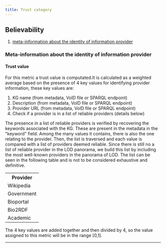 ```yaml
---
title: Trust category
---
```


## Believability

1. [meta-information about the identity of information provider](#meta-information-about-the-identity-of-information-provider)

### Meta-information about the identity of information provider

#### Trust value
For this metric a trust value is computated.It is calculated as a weighted average based on the presence of 4 key values for identifying provider information, these key values are:

1. KG name (from metadata, VoID file or SPARQL endpoint)
2. Description (from metadata, VoID file or SPARQL endpoint)
3. Provider URL (from metadata, VoID file or SPARQL endpoint)
4. Check if a provider is in a list of reliable providers (details below)

The presence in a list of reliable providers is verified by recovering the keywords associated with the KG. These are present in the metadata in the "keyword" field. Among the many values it contains,
there is also the one relating to the provider. Then, the list is traversed and each value is compared with a list of providers deemed reliable. Since there is still no a list of reliable provider in the LOD panorama, we build this list by including the most well-known providers in the panorama of LOD. The list can be seen in the following table and is not to be considered exhaustive and definitive.
<table>
    <tr>
        <th>Provider</th>
    </tr>
    <tr>
        <td>Wikipedia</td>
    </tr>
    <tr>
        <td>Government</td>
    </tr>
     <tr>
        <td>Bioportal</td>
    </tr>
     <tr>
        <td>Bio2RDF</td>
    </tr>
     <tr>
        <td>Academic</td>
    </tr>
</table>
The 4 key values are added together and then divided by 4, so the value assigned to this metric will be in the range [0,1].

---

